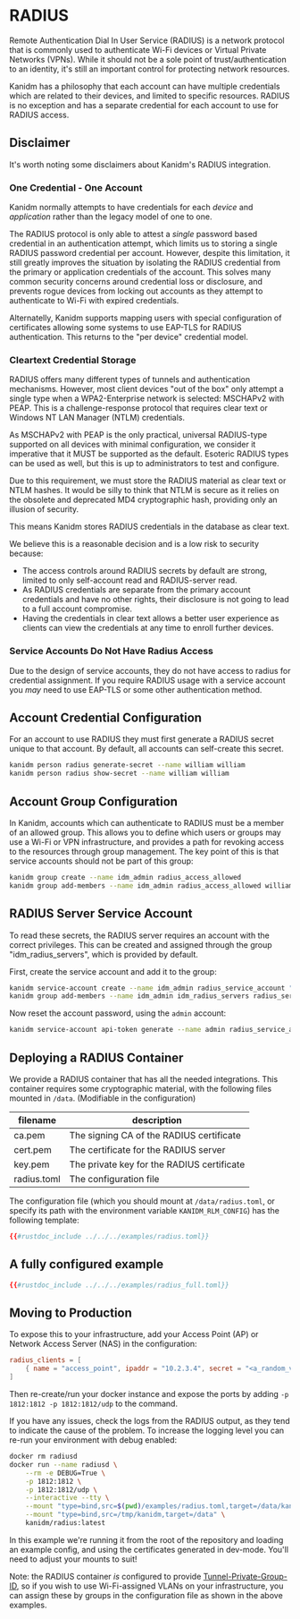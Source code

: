 # RADIUS

Remote Authentication Dial In User Service (RADIUS) is a network protocol that is commonly used to authenticate Wi-Fi
devices or Virtual Private Networks (VPNs). While it should not be a sole point of trust/authentication to an identity,
it's still an important control for protecting network resources.

Kanidm has a philosophy that each account can have multiple credentials which are related to their devices, and limited
to specific resources. RADIUS is no exception and has a separate credential for each account to use for RADIUS access.

## Disclaimer

It's worth noting some disclaimers about Kanidm's RADIUS integration.

### One Credential - One Account

Kanidm normally attempts to have credentials for each _device_ and _application_ rather than the legacy model of one to
one.

The RADIUS protocol is only able to attest a _single_ password based credential in an authentication attempt, which
limits us to storing a single RADIUS password credential per account. However, despite this limitation, it still greatly
improves the situation by isolating the RADIUS credential from the primary or application credentials of the account.
This solves many common security concerns around credential loss or disclosure, and prevents rogue devices from locking
out accounts as they attempt to authenticate to Wi-Fi with expired credentials.

Alternatelly, Kanidm supports mapping users with special configuration of certificates allowing some systems to use
EAP-TLS for RADIUS authentication. This returns to the "per device" credential model.

### Cleartext Credential Storage

RADIUS offers many different types of tunnels and authentication mechanisms. However, most client devices "out of the
box" only attempt a single type when a WPA2-Enterprise network is selected: MSCHAPv2 with PEAP. This is a
challenge-response protocol that requires clear text or Windows NT LAN Manager (NTLM) credentials.

As MSCHAPv2 with PEAP is the only practical, universal RADIUS-type supported on all devices with minimal configuration,
we consider it imperative that it MUST be supported as the default. Esoteric RADIUS types can be used as well, but this
is up to administrators to test and configure.

Due to this requirement, we must store the RADIUS material as clear text or NTLM hashes. It would be silly to think that
NTLM is secure as it relies on the obsolete and deprecated MD4 cryptographic hash, providing only an illusion of
security.

This means Kanidm stores RADIUS credentials in the database as clear text.

We believe this is a reasonable decision and is a low risk to security because:

- The access controls around RADIUS secrets by default are strong, limited to only self-account read and RADIUS-server
  read.
- As RADIUS credentials are separate from the primary account credentials and have no other rights, their disclosure is
  not going to lead to a full account compromise.
- Having the credentials in clear text allows a better user experience as clients can view the credentials at any time
  to enroll further devices.

### Service Accounts Do Not Have Radius Access

Due to the design of service accounts, they do not have access to radius for credential assignment. If you require
RADIUS usage with a service account you _may_ need to use EAP-TLS or some other authentication method.

## Account Credential Configuration

For an account to use RADIUS they must first generate a RADIUS secret unique to that account. By default, all accounts
can self-create this secret.

```bash
kanidm person radius generate-secret --name william william
kanidm person radius show-secret --name william william
```

## Account Group Configuration

In Kanidm, accounts which can authenticate to RADIUS must be a member of an allowed group. This allows you to define
which users or groups may use a Wi-Fi or VPN infrastructure, and provides a path for revoking access to the resources
through group management. The key point of this is that service accounts should not be part of this group:

```bash
kanidm group create --name idm_admin radius_access_allowed
kanidm group add-members --name idm_admin radius_access_allowed william
```

## RADIUS Server Service Account

To read these secrets, the RADIUS server requires an account with the correct privileges. This can be created and
assigned through the group "idm_radius_servers", which is provided by default.

First, create the service account and add it to the group:

```bash
kanidm service-account create --name idm_admin radius_service_account "Radius Service Account" idm_admin
kanidm group add-members --name idm_admin idm_radius_servers radius_service_account
```

Now reset the account password, using the `admin` account:

```bash
kanidm service-account api-token generate --name admin radius_service_account radius1
```

## Deploying a RADIUS Container

We provide a RADIUS container that has all the needed integrations. This container requires some cryptographic material,
with the following files mounted in `/data`. (Modifiable in the configuration)

| filename    | description                                |
| ----------- | ------------------------------------------ |
| ca.pem      | The signing CA of the RADIUS certificate   |
| cert.pem    | The certificate for the RADIUS server      |
| key.pem     | The private key for the RADIUS certificate |
| radius.toml | The configuration file                     |

The configuration file (which you should mount at `/data/radius.toml`, or specify its path with the environment variable
`KANIDM_RLM_CONFIG`) has the following template:

```toml
{{#rustdoc_include ../../../examples/radius.toml}}
```

## A fully configured example

```toml
{{#rustdoc_include ../../../examples/radius_full.toml}}
```

## Moving to Production

To expose this to your infrastructure, add your Access Point (AP) or Network Access Server (NAS) in the configuration:

```toml
radius_clients = [
    { name = "access_point", ipaddr = "10.2.3.4", secret = "<a_random_value>" }
]
```

Then re-create/run your docker instance and expose the ports by adding `-p 1812:1812 -p 1812:1812/udp` to the command.

If you have any issues, check the logs from the RADIUS output, as they tend to indicate the cause of the problem. To
increase the logging level you can re-run your environment with debug enabled:

```bash
docker rm radiusd
docker run --name radiusd \
    --rm -e DEBUG=True \
    -p 1812:1812 \
    -p 1812:1812/udp \
    --interactive --tty \
    --mount "type=bind,src=$(pwd)/examples/radius.toml,target=/data/kanidm" \
    --mount "type=bind,src=/tmp/kanidm,target=/data" \
    kanidm/radius:latest
```

In this example we're running it from the root of the repository and loading an example config, and using the
certificates generated in dev-mode. You'll need to adjust your mounts to suit!

Note: the RADIUS container _is_ configured to provide
[Tunnel-Private-Group-ID](https://freeradius.org/rfc/rfc2868.html#Tunnel-Private-Group-ID), so if you wish to use
Wi-Fi-assigned VLANs on your infrastructure, you can assign these by groups in the configuration file as shown in the
above examples.
